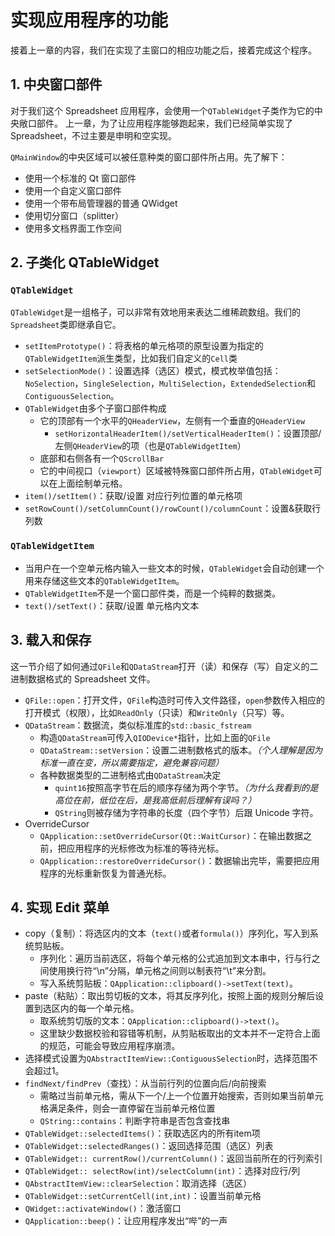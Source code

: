 # 实现应用程序的功能
接着上一章的内容，我们在实现了主窗口的相应功能之后，接着完成这个程序。

## 1. 中央窗口部件
对于我们这个 Spreadsheet 应用程序，会使用一个`QTableWidget`子类作为它的中央敞口部件。
上一章，为了让应用程序能够跑起来，我们已经简单实现了 Spreadsheet，不过主要是申明和空实现。

`QMainWindow`的中央区域可以被任意种类的窗口部件所占用。先了解下：
+ 使用一个标准的 Qt 窗口部件
+ 使用一个自定义窗口部件
+ 使用一个带布局管理器的普通 QWidget
+ 使用切分窗口（splitter）
+ 使用多文档界面工作空间

## 2. 子类化 QTableWidget
### `QTableWidget`
`QTableWidget`是一组格子，可以非常有效地用来表达二维稀疏数组。我们的`Spreadsheet`类即继承自它。
+ `setItemPrototype()`：将表格的单元格项的原型设置为指定的`QTableWidgetItem`派生类型，比如我们自定义的`Cell`类
+ `setSelectionMode()`：设置选择（选区）模式，模式枚举值包括：`NoSelection`，`SingleSelection`，`MultiSelection`，`ExtendedSelection`和`ContiguousSelection`。
+ `QTableWidget`由多个子窗口部件构成
  + 它的顶部有一个水平的`QHeaderView`，左侧有一个垂直的`QHeaderView`
    + `setHorizontalHeaderItem()/setVerticalHeaderItem()`：设置顶部/左侧`QHeaderView`的项（也是`QTableWidgetItem`）
  + 底部和右侧各有一个`QScrollBar`
  + 它的中间视口（`viewport`）区域被特殊窗口部件所占用，`QTableWidget`可以在上面绘制单元格。
+ `item()/setItem()`：获取/设置 对应行列位置的单元格项
+ `setRowCount()/setColumnCount()/rowCount()/columnCount`：设置&获取行列数

### `QTableWidgetItem`
+ 当用户在一个空单元格内输入一些文本的时候，`QTableWidget`会自动创建一个用来存储这些文本的`QTableWidgetItem`。
+ `QTableWidgetItem`不是一个窗口部件类，而是一个纯粹的数据类。
+ `text()/setText()`：获取/设置 单元格内文本

## 3. 载入和保存
这一节介绍了如何通过`QFile`和`QDataStream`打开（读）和保存（写）自定义的二进制数据格式的 Spreadsheet 文件。
+ `QFile::open`：打开文件，`QFile`构造时可传入文件路径，`open`参数传入相应的打开模式（权限），比如`ReadOnly`（只读）和`WriteOnly`（只写）等。
+ `QDataStream`：数据流，类似标准库的`std::basic_fstream`
  + 构造`QDataStream`可传入`QIODevice*`指针，比如上面的`QFile`
  + `QDataStream::setVersion`：设置二进制数格式的版本。*（个人理解是因为标准一直在变，所以需要指定，避免兼容问题）*
  + 各种数据类型的二进制格式由`QDataStream`决定
    + `quint16`按照高字节在后的顺序存储为两个字节。*（为什么我看到的是高位在前，低位在后，是我高低前后理解有误吗？）*
    + `QString`则被存储为字符串的长度（四个字节）后跟 Unicode 字符。
+ OverrideCursor
  + `QApplication::setOverrideCursor(Qt::WaitCursor)`：在输出数据之前，把应用程序的光标修改为标准的等待光标。
  + `QApplication::restoreOverrideCursor()`：数据输出完毕，需要把应用程序的光标重新恢复为普通光标。

## 4. 实现 Edit 菜单
+ copy（复制）：将选区内的文本（`text()`或者`formula()`）序列化，写入到系统剪贴板。
  + 序列化：遍历当前选区，将每个单元格的公式追加到文本串中，行与行之间使用换行符“\n”分隔，单元格之间则以制表符“\t”来分割。
  + 写入系统剪贴板：`QApplication::clipboard()->setText(text)`。
+ paste（粘贴）：取出剪切板的文本，将其反序列化，按照上面的规则分解后设置到选区内的每一个单元格。 
  + 取系统剪切版的文本：`QApplication::clipboard()->text()`。
  + 这里缺少数据校验和容错等机制，从剪贴板取出的文本并不一定符合上面的规范，可能会导致应用程序崩溃。
+ 选择模式设置为`QAbstractItemView::ContiguousSelection`时，选择范围不会超过1。
+ `findNext/findPrev`（查找）：从当前行列的位置向后/向前搜索
  + 需略过当前单元格，需从下一个/上一个位置开始搜索，否则如果当前单元格满足条件，则会一直停留在当前单元格位置
  + `QString::contains`：判断字符串是否包含查找串
+ `QTableWidget::selectedItems()`：获取选区内的所有item项
+ `QTableWidget::selectedRanges()`：返回选择范围（选区）列表
+ `QTableWidget:: currentRow()/currentColumn()`：返回当前所在的行列索引
+ `QTableWidget:: selectRow(int)/selectColumn(int)`：选择对应行/列
+ `QAbstractItemView::clearSelection`：取消选择（选区）
+ `QTableWidget::setCurrentCell(int,int)`：设置当前单元格
+ `QWidget::activateWindow()`：激活窗口
+ `QApplication::beep()`：让应用程序发出“哔”的一声